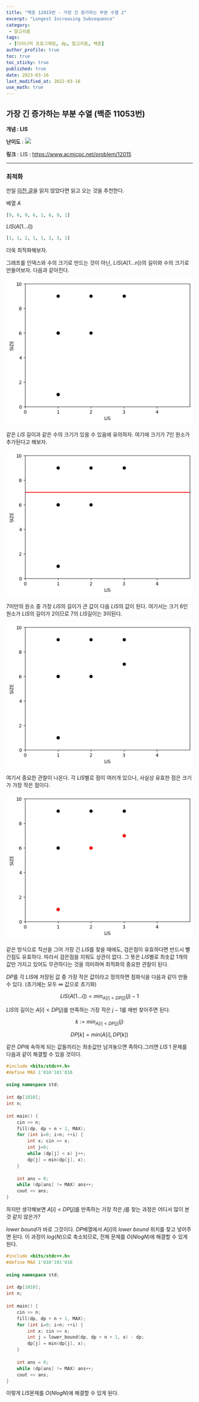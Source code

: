 ```yaml
---
title: "백준 12015번 - 가장 긴 증가하는 부분 수열 2"
excerpt: "Longest Increasing Subsequence"
category: 
 - 알고리즘
tags:
 - [다이나믹 프로그래밍, dp, 알고리즘, 백준]
author_profile: true
toc: true
toc_sticky: true
published: true
date: 2023-03-16
last_modified_at: 2022-03-16
use_math: true
---
```


## 가장 긴 증가하는 부분 수열 (백준 11053번) 

**개념 : LIS** 

**난이도** : <img src="https://d2gd6pc034wcta.cloudfront.net/tier/14.svg" style = "width : 18px;"/> 

**링크** : 
LIS : <https://www.acmicpc.net/problem/12015>

---
### 최적화

만일 [이전 글](https://seungwuk98.github.io/%EC%95%8C%EA%B3%A0%EB%A6%AC%EC%A6%98/01-lis-2/)을 읽지 않았다면 읽고 오는 것을 추천한다.

배열 $A$ 

```python
[9, 6, 9, 6, 1, 6, 9, 1]
```

$LIS(A[1 \dots i])$
```python
[1, 1, 2, 1, 1, 2, 3, 1]
```

더욱 최적화해보자. 

그래프를 인덱스와 수의 크기로 만드는 것이 아닌, $LIS(A[1 \dots n])$의 길이와 수의 크기로 만들어보자. 다음과 같아진다.

![](/assets/img/lis/lis4.png)

같은 $LIS$ 길이과 같은 수의 크기가 있을 수 있음에 유의하자. 여기에 크기가 7인 원소가 추가된다고 해보자. 

![](/assets/img/lis/lis5.png)

7미만의 원소 중 가장 $LIS$의 길이가 큰 값이 다음 $LIS$의 값이 된다. 여기서는 크기 6인 원소가 $LIS$의 길이가 2이므로 7의 $LIS$길이는 3이된다.

![](/assets/img/lis/lis6.png)

여기서 중요한 관찰이 나온다. 각 $LIS$별로 점이 여러개 있으나, 사실상 유효한 점은 크기가 가장 작은 점이다. 

![](/assets/img/lis/lis7.png)

같은 방식으로 직선을 그어 가장 긴 $LIS$를 찾을 때에도, 검은점이 유효하다면 반드시 빨간점도 유효하다. 따라서 검은점을 지워도 상관이 없다. 그 뜻은 $LIS$별로 최솟값 1개의 값만 가지고 있어도 무관하다는 것을 의미하며 최적화의 중요한 관찰이 된다. 

$DP$를 각 $LIS$에 저장된 값 중 가장 작은 값이라고 정의하면 점화식을 다음과 같이 만들 수 있다. (초기에는 모두 $\infty$ 값으로 초기화)

$$LIS(A[1 \dots i]) = min_{A[i] < DP[j]}(j) - 1$$

$LIS$의 길이는 $A[i] < DP[j]$를 만족하는 가장 작은 $j - 1$를 매번 찾아주면 된다.

$$ k := min_{A[i] < DP[j]}(j)$$

$$ DP[k] = min(A[i], DP[k]) $$

같은 $DP$에 속하게 되는 값들끼리는 최솟값만 남겨놓으면 족하다.그러면 $LIS \ 1$ 문제를 다음과 같이 해결할 수 있을 것이다.

```cpp
#include <bits/stdc++.h>
#define MAX 1'010'101'010

using namespace std;

int dp[1010];
int n;

int main() {
    cin >> n;
    fill(dp, dp + n + 1, MAX);
    for (int i=0; i<n; ++i) {
        int x; cin >> x;
        int j=0;
        while (dp[j] < x) j++;
        dp[j] = min(dp[j], x);
    }

    int ans = 0;
    while (dp[ans] != MAX) ans++;
    cout << ans;
}
```

하지만 생각해보면 $A[i] < DP[j]$를 만족하는 가장 작은 $j$를 찾는 과정은 어디서 많이 본 것 같지 않은가?

$lower\ bound$가 바로 그것이다. $DP$배열에서 $A[i]$의 $lower \ bound$ 위치를 찾고 넣어주면 된다. 이 과정이 $log(N)$으로 축소되므로, 전체 문제를 $O(NlogN)$에 해결할 수 있게 된다. 

```cpp
#include <bits/stdc++.h>
#define MAX 1'010'101'010

using namespace std;

int dp[1010];
int n;

int main() {
    cin >> n;
    fill(dp, dp + n + 1, MAX);
    for (int i=0; i<n; ++i) {
        int x; cin >> x;
        int j = lower_bound(dp, dp + n + 1, x) - dp;
        dp[j] = min(dp[j], x);
    }

    int ans = 0;
    while (dp[ans] != MAX) ans++;
    cout << ans;
}
```

이렇게 $LIS$문제를 $O(NlogN)$에 해결할 수 있게 된다.


